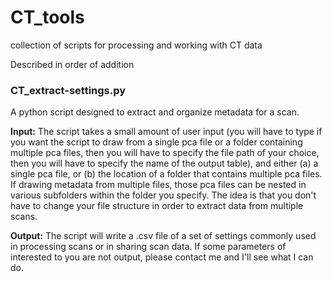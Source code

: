 # CT_tools
collection of scripts for processing and working with CT data

Described in order of addition

### CT_extract-settings.py

A python script designed to extract and organize metadata for a scan. 

**Input:** The script takes a small amount of user input (you will have to type if you want the script to draw from a single pca file or a folder containing multiple pca files, then you will have to specify the file path of your choice, then you will have to specify the name of the output table), and either (a) a single pca file, or (b) the location of a folder that contains multiple pca files. If drawing metadata from multiple files, those pca files can be nested in various subfolders within the folder you specify. The idea is that you don't have to change your file structure in order to extract data from multiple scans. 

**Output:** The script will write a .csv file of a set of settings commonly used in processing scans or in sharing scan data. If some parameters of interested to you are not output, please contact me and I'll see what I can do. 
